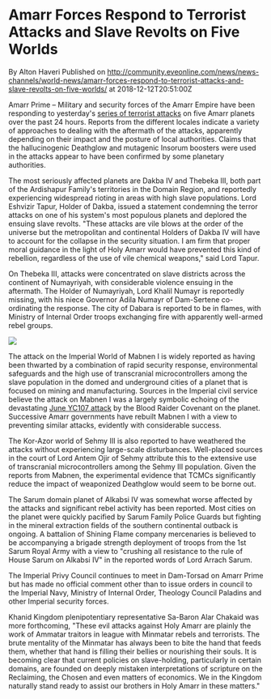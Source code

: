 # Amarr Forces Respond to Terrorist Attacks and Slave Revolts on Five Worlds
By Alton Haveri
Published on http://community.eveonline.com/news/news-channels/world-news/amarr-forces-respond-to-terrorist-attacks-and-slave-revolts-on-five-worlds/ at 2018-12-12T20:51:00Z

Amarr Prime – Military and security forces of the Amarr Empire have been responding to yesterday's [series of terrorist attacks](https://community.eveonline.com/news/news-channels/world-news/multiple-terrorist-attacks-against-amarr-empire-as-privy-council-meets/) on five Amarr planets over the past 24 hours. Reports from the different locales indicate a variety of approaches to dealing with the aftermath of the attacks, apparently depending on their impact and the posture of local authorities. Claims that the hallucinogenic Deathglow and mutagenic Insorum boosters were used in the attacks appear to have been confirmed by some planetary authorities.

The most seriously affected planets are Dakba IV and Thebeka III, both part of the Ardishapur Family's territories in the Domain Region, and reportedly experiencing widespread rioting in areas with high slave populations. Lord Eshvizir Tapur, Holder of Dakba, issued a statement condemning the terror attacks on one of his system's most populous planets and deplored the ensuing slave revolts. "These attacks are vile blows at the order of the universe but the metropolitan and continental Holders of Dakba IV will have to account for the collapse in the security situation. I am firm that proper moral guidance in the light of Holy Amarr would have prevented this kind of rebellion, regardless of the use of vile chemical weapons," said Lord Tapur.

On Thebeka III, attacks were concentrated on slave districts across the continent of Numayriyah, with considerable violence ensuing in the aftermath. The Holder of Numayriyah, Lord Khalil Numayr is reportedly missing, with his niece Governor Adila Numayr of Dam-Sertene co-ordinating the response. The city of Dabara is reported to be in flames, with Ministry of Internal Order troops exchanging fire with apparently well-armed rebel groups.

![](https://web.ccpgamescdn.com/fiction/eveonline/worldnews/images/dabara_thebeka_iii_riots.png)

The attack on the Imperial World of Mabnen I is widely reported as having been thwarted by a combination of rapid security response, environmental safeguards and the high use of transcranial microcontrollers among the slave population in the domed and underground cities of a planet that is focused on mining and manufacturing. Sources in the Imperial civil service believe the attack on Mabnen I was a largely symbolic echoing of the devastating [June YC107 attack](https://community.eveonline.com/news/news-channels/world-news/catastrophe-strikes-amarr-planet-blood-raiders-claim-responsibility/) by the Blood Raider Covenant on the planet. Successive Amarr governments have rebuilt Mabnen I with a view to preventing similar attacks, evidently with considerable success.

The Kor-Azor world of Sehmy III is also reported to have weathered the attacks without experiencing large-scale disturbances. Well-placed sources in the court of Lord Antem Ojir of Sehmy attribute this to the extensive use of transcranial microcontrollers among the Sehmy III population. Given the reports from Mabnen, the experimental evidence that TCMCs significantly reduce the impact of weaponized Deathglow would seem to be borne out.

The Sarum domain planet of Alkabsi IV was somewhat worse affected by the attacks and significant rebel activity has been reported. Most cities on the planet were quickly pacified by Sarum Family Police Guards but fighting in the mineral extraction fields of the southern continental outback is ongoing. A battalion of Shining Flame company mercenaries is believed to be accompanying a brigade strength deployment of troops from the 1st Sarum Royal Army with a view to "crushing all resistance to the rule of House Sarum on Alkabsi IV" in the reported words of Lord Arrach Sarum.

The Imperial Privy Council continues to meet in Dam-Torsad on Amarr Prime but has made no official comment other than to issue orders in council to the Imperial Navy, Ministry of Internal Order, Theology Council Paladins and other Imperial security forces.

Khanid Kingdom plenipotentiary representative Sa-Baron Alar Chakaid was more forthcoming, "These evil attacks against Holy Amarr are plainly the work of Ammatar traitors in league with Minmatar rebels and terrorists. The brute mentality of the Minmatar has always been to bite the hand that feeds them, whether that hand is filling their bellies or nourishing their souls. It is becoming clear that current policies on slave-holding, particularly in certain domains, are founded on deeply mistaken interpretations of scripture on the Reclaiming, the Chosen and even matters of economics. We in the Kingdom naturally stand ready to assist our brothers in Holy Amarr in these matters."

